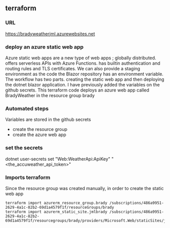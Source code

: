 ## terraform
### URL

https://bradyweatherjml.azurewebsites.net

### deploy an azure static web app

Azure static web apps are a new type of web apps ; globally distributed. offers serverless APIs with Azure Functions. has builtin authentication and routing rules and TLS certificates. We can also provide a staging environment as the code the Blazor repository has an environment variable.
The workflow has two parts.
creating the static web app and then deploying the dotnet blazor application.
I have previously added the variables on the github secrets.
This terraform code deploys an azure web app called BradyWeather in the resource group brady

### Automated steps

Variables are stored in the github secrets

- create the resource group
- create the azure web app


### set the secrets

dotnet user-secrets set "Web:WeatherApi:ApiKey" "<the_accuweather_api_token>"

### Imports terraform

Since the resource group was created manually, in order to create the static web app

```
terraform import azurerm_resource_group.brady /subscriptions/486a9951-2629-4a1c-82b2-69d1a4579f1f/resourceGroups/brady
terraform import azurerm_static_site.jmlbrady /subscriptions/486a9951-2629-4a1c-82b2-69d1a4579f1f/resourcegroups/brady/providers/Microsoft.Web/staticSites/jmlbrady
```

